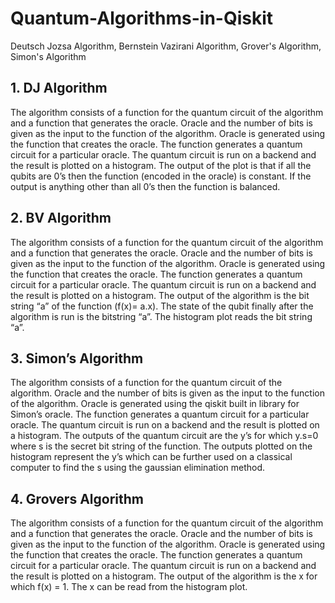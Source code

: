 # Quantum-Algorithms-in-Qiskit
Deutsch Jozsa Algorithm, Bernstein Vazirani Algorithm, Grover's Algorithm, Simon's Algorithm 

## 1. DJ Algorithm
The algorithm consists of a function for the quantum circuit of the algorithm and a function that generates the oracle.
Oracle and the number of bits is given as the input to the function of the algorithm. Oracle is generated using the function that creates the oracle.
The function generates a quantum circuit for a particular oracle. The quantum circuit is run on a backend and the result is plotted on a histogram.
The output of the plot is that if all the qubits are 0’s then the function (encoded in the oracle) is constant. If the output is anything other than all 0’s then the function is balanced.

## 2. BV Algorithm
The algorithm consists of a function for the quantum circuit of the algorithm and a function that generates the oracle.
Oracle and the number of bits is given as the input to the function of the algorithm. Oracle is generated using the function that creates the oracle.
The function generates a quantum circuit for a particular oracle. The quantum circuit is run on a backend and the result is plotted on a histogram.
The output of the algorithm is the bit string “a” of the function (f(x)= a.x). The state of the qubit finally after the algorithm is run is the bitstring “a”. The histogram plot reads the bit string “a”.

## 3. Simon’s Algorithm
The algorithm consists of a function for the quantum circuit of the algorithm.
Oracle and the number of bits is given as the input to the function of the algorithm. Oracle is generated using the qiskit built in library for Simon’s oracle.
The function generates a quantum circuit for a particular oracle. The quantum circuit is run on a backend and the result is plotted on a histogram.
The outputs of the quantum circuit are the y’s for which y.s=0 where s is the secret bit string of the function. The outputs plotted on the histogram represent the y’s which can be further used on a classical computer to find the s using the gaussian elimination method.

## 4. Grovers Algorithm
The algorithm consists of a function for the quantum circuit of the algorithm and a function that generates the oracle.
Oracle and the number of bits is given as the input to the function of the algorithm. Oracle is generated using the function that creates the oracle.
The function generates a quantum circuit for a particular oracle. The quantum circuit is run on a backend and the result is plotted on a histogram.
The output of the algorithm is the x for which f(x) = 1. The x can be read from the histogram plot.
